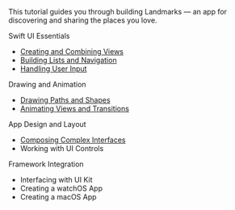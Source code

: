 This tutorial guides you through building Landmarks — an app for discovering and sharing the places you love. 

Swift UI Essentials
* [Creating and Combining Views](AppleTutorial_SwiftUI/Landmarks/CreatingCombiningViews/readme.md)
* [Building Lists and Navigation](https://developer.apple.com/tutorials/swiftui/building-lists-and-navigation)
* [Handling User Input](https://developer.apple.com/tutorials/swiftui/handling-user-input)
  
Drawing and Animation

* [Drawing Paths and Shapes](https://developer.apple.com/tutorials/swiftui/drawing-paths-and-shapes)
* [Animating Views and Transitions](https://developer.apple.com/tutorials/swiftui/animating-views-and-transitions)

App Design and Layout

* [Composing Complex Interfaces](https://developer.apple.com/tutorials/swiftui/composing-complex-interfaces)
* Working with UI Controls

Framework Integration
* Interfacing with UI Kit
* Creating a watchOS App
* Creating a macOS App

